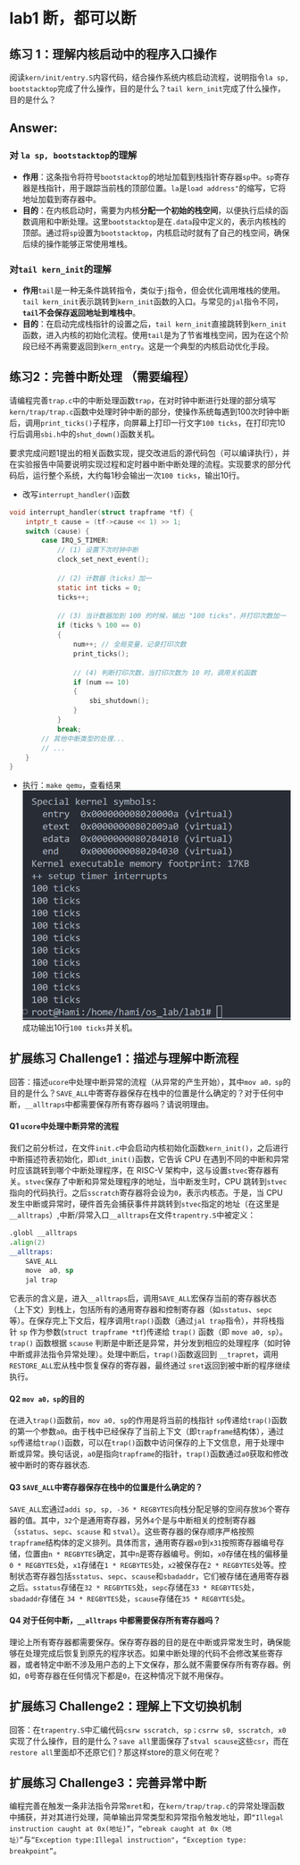# lab1 断，都可以断

## 练习 1：理解内核启动中的程序入口操作
阅读`kern/init/entry.S`内容代码，结合操作系统内核启动流程，说明指令`la sp, bootstacktop`完成了什么操作，目的是什么？`tail kern_init`完成了什么操作，目的是什么？
## Answer:
### 对 `la sp, bootstacktop`的理解
- **作用**：这条指令将符号`bootstacktop`的地址加载到栈指针寄存器`sp`中。`sp`寄存器是栈指针，用于跟踪当前栈的顶部位置。`la`是`load address"`的缩写，它将地址加载到寄存器中。
- **目的**：在内核启动时，需要为内核**分配一个初始的栈空间**，以便执行后续的函数调用和中断处理。这里`bootstacktop`是在`.data`段中定义的，表示内核栈的顶部。通过将`sp`设置为`bootstacktop`，内核启动时就有了自己的栈空间，确保后续的操作能够正常使用堆栈。

### 对`tail kern_init`的理解
- **作用**`tail`是一种无条件跳转指令，类似于`j`指令，但会优化调用堆栈的使用。`tail kern_init`表示跳转到`kern_init`函数的入口。与常见的`jal`指令不同，**`tail`不会保存返回地址到堆栈中**。
- **目的**：在启动完成栈指针的设置之后，`tail kern_init`直接跳转到`kern_init`函数，进入内核的初始化流程。使用`tail`是为了节省堆栈空间，因为在这个阶段已经不再需要返回到`kern_entry`。这是一个典型的内核启动优化手段。

## 练习2：完善中断处理 （需要编程）
请编程完善`trap.c`中的中断处理函数`trap`，在对时钟中断进行处理的部分填写`kern/trap/trap.c`函数中处理时钟中断的部分，使操作系统每遇到100次时钟中断后，调用`print_ticks()`子程序，向屏幕上打印一行文字`100 ticks`，在打印完10行后调用`sbi.h`中的`shut_down()`函数关机。

要求完成问题1提出的相关函数实现，提交改进后的源代码包（可以编译执行），并在实验报告中简要说明实现过程和定时器中断中断处理的流程。实现要求的部分代码后，运行整个系统，大约每1秒会输出一次`100 ticks`，输出10行。
- 改写`interrupt_handler()`函数
```c
void interrupt_handler(struct trapframe *tf) {
    intptr_t cause = (tf->cause << 1) >> 1;
    switch (cause) {
        case IRQ_S_TIMER:
            // (1) 设置下次时钟中断
            clock_set_next_event();

            // (2) 计数器（ticks）加一
            static int ticks = 0;
            ticks++;

            // (3) 当计数器加到 100 的时候，输出 "100 ticks"，并打印次数加一
            if (ticks % 100 == 0)
            {
                num++; // 全局变量，记录打印次数
                print_ticks();

                // (4) 判断打印次数，当打印次数为 10 时，调用关机函数
                if (num == 10)
                {
                    sbi_shutdown();
                }
            }
            break;
        // 其他中断类型的处理...
        // ...
    }
}
```
- 执行：`make qemu`，查看结果
  ![alt text](../pic/lab1-image-1.png)
  成功输出10行`100 ticks`并关机。

## 扩展练习 Challenge1：描述与理解中断流程

回答：描述`ucore`中处理中断异常的流程（从异常的产生开始），其中`mov a0，sp`的目的是什么？`SAVE_ALL`中寄寄存器保存在栈中的位置是什么确定的？对于任何中断，`__alltraps`中都需要保存所有寄存器吗？请说明理由。
#### Q1 `ucore`中处理中断异常的流程
我们之前分析过，在文件`init.c`中会启动内核初始化函数`kern_init()`，之后进行中断描述符表初始化，即`idt_init()`函数，它告诉 CPU 在遇到不同的中断和异常时应该跳转到哪个中断处理程序，在 RISC-V 架构中，这与设置`stvec`寄存器有关。`stvec`保存了中断和异常处理程序的地址，当中断发生时，CPU 跳转到`stvec`指向的代码执行。之后`sscratch`寄存器将会设为`0`，表示内核态。于是，当 CPU 发生中断或异常时，硬件首先会捕获事件并跳转到`stvec`指定的地址（在这里是 `__alltraps`）,中断/异常入口`__alltraps`在文件`trapentry.S`中被定义：
```asm
.globl __alltraps
.align(2)
__alltraps:
    SAVE_ALL
    move  a0, sp
    jal trap
```
它表示的含义是，进入`__alltraps`后，调用`SAVE_ALL`宏保存当前的寄存器状态（上下文）到栈上，包括所有的通用寄存器和控制寄存器（如`sstatus`、`sepc`等）。在保存完上下文后，程序调用`trap()`函数（通过`jal trap`指令），并将栈指针 `sp` 作为参数(`struct trapframe *tf`)传递给 `trap()` 函数（即 `move a0, sp`）。`trap()` 函数根据 `scause` 判断是中断还是异常，并分发到相应的处理程序（如时钟中断或非法指令异常处理）。处理中断后，`trap()`函数返回到 `__trapret`，调用`RESTORE_ALL`宏从栈中恢复保存的寄存器，最终通过 `sret`返回到被中断的程序继续执行。
#### Q2 `mov a0，sp`的目的
在进入`trap()`函数前，`mov a0, sp`的作用是将当前的栈指针 `sp`传递给`trap()`函数的第一个参数`a0`。由于栈中已经保存了当前上下文（即`trapframe`结构体），通过`sp`传递给`trap()`函数，可以在`trap()`函数中访问保存的上下文信息，用于处理中断或异常。换句话说，`a0`是指向`trapframe`的指针，`trap()`函数通过`a0`获取和修改被中断时的寄存器状态.
#### Q3 `SAVE_ALL`中寄存器保存在栈中的位置是什么确定的？
`SAVE_ALL`宏通过`addi sp, sp, -36 * REGBYTES`向栈分配足够的空间存放`36`个寄存器的值。其中，`32`个是通用寄存器，另外`4`个是与中断相关的控制寄存器（`sstatus`、`sepc`、`scause` 和 `stval`）。这些寄存器的保存顺序严格按照 `trapframe`结构体的定义排列。具体而言，通用寄存器`x0`到`x31`按照寄存器编号存储，位置由`n * REGBYTES`确定，其中`n`是寄存器编号。例如，`x0`存储在栈的偏移量`0 * REGBYTES`处，`x1`存储在`1 * REGBYTES`处，`x2`被保存在`2 * REGBYTES`处等。控制状态寄存器包括`sstatus`、`sepc`、`scause`和`sbadaddr`，它们被存储在通用寄存器之后。`sstatus`存储在`32 * REGBYTES`处，`sepc`存储在`33 * REGBYTES`处，`sbadaddr`存储在 `34 * REGBYTES`处，`scause`存储在`35 * REGBYTES`处。
#### Q4 对于任何中断，`__alltraps` 中都需要保存所有寄存器吗？
理论上所有寄存器都需要保存。保存寄存器的目的是在中断或异常发生时，确保能够在处理完成后恢复到原先的程序状态。如果中断处理的代码不会修改某些寄存器，或者特定中断不涉及用户态的上下文保存，那么就不需要保存所有寄存器。例如，`0`号寄存器在任何情况下都是`0`，在这种情况下就不用保存。  
## 扩展练习 Challenge2：理解上下文切换机制
回答：在`trapentry.S`中汇编代码`csrw sscratch, sp；csrrw s0, sscratch, x0`实现了什么操作，目的是什么？`save all`里面保存了`stval scause`这些`csr`，而在`restore all`里面却不还原它们？那这样store的意义何在呢？

## 扩展练习 Challenge3：完善异常中断
编程完善在触发一条非法指令异常`mret`和，在`kern/trap/trap.c`的异常处理函数中捕获，并对其进行处理，简单输出异常类型和异常指令触发地址，即`“Illegal instruction caught at 0x(地址)”`，`“ebreak caught at 0x（地址）”`与`“Exception type:Illegal instruction"`，`“Exception type: breakpoint”`。